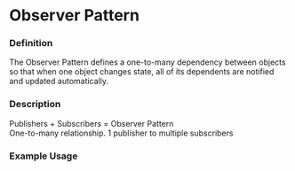 ﻿# Observer Pattern

### Definition
The Observer Pattern defines a one-to-many dependency between objects so that when one object changes state, all of its dependents are notified and updated automatically.

### Description
Publishers + Subscribers = Observer Pattern   
One-to-many relationship. 1 publisher to multiple subscribers   


### Example Usage

